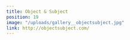 ```yaml
---
title: Object & Subject
position: 19
image: "/uploads/gallery__objectsubject.jpg"
link: http://objectsubject.com/
---
```


